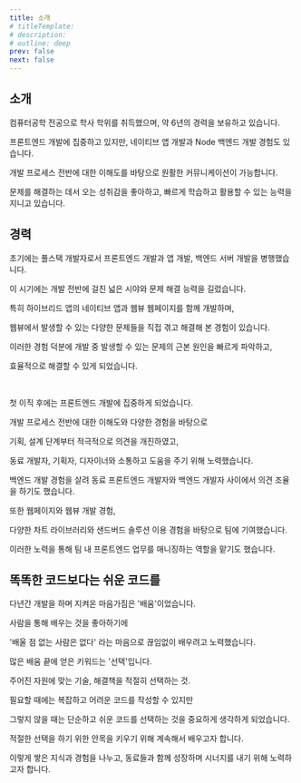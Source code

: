 ```yaml
---
title: 소개
# titleTemplate:
# description:
# outline: deep
prev: false
next: false
---
```


<!--
https://www.buildyourstory.kr/writing-selfintroduction-letter5/

1.내가 누구인지, 지금 어떤 상태인지 보여준다.
→ 나의 과거와 현재를 보여주는 메시지를 구성한다.

2.갈망하는 목표와 이루려는 이유가 무엇인지 알려준다.
→ 나의 목표와 그것을 이루려는 이유가 무엇인지 알려준다.

3.극복해야 할 장애물이 눈 앞에 있지만, 이뤄낼 수 있을 거라는 믿음을 준다.
→ 내가 앞으로 다가올 문제도 잘 해결해줄 수 있는 존재라는 걸 보여준다.
-->

<script setup>
import dayjs from 'dayjs';

const firstJobFrom = [dayjs('2019-06'), dayjs('2022-03')];
const secondJobFrom = [dayjs('2022-08'), dayjs()];

const firstJobMonth = firstJobFrom[1].diff(firstJobFrom[0], 'month');
const secondJobMonth = secondJobFrom[1].diff(secondJobFrom[0], 'month');

const totalJobMonth = firstJobMonth + secondJobMonth;

const [year, month] = [Math.floor(totalJobMonth / 12), totalJobMonth % 12];

console.log(`2019-06 ~ 2022-03: ${firstJobMonth}개월`);
console.log(`2022-08 ~ ${dayjs().format('YYYY-MM')}: ${secondJobMonth}개월`);
console.log(`총 경력: ${year}년 ${month}개월`);
</script>

## 소개

컴퓨터공학 전공으로 학사 학위를 취득했으며, 약 6년의 경력을 보유하고 있습니다.

프론트엔드 개발에 집중하고 있지만, 네이티브 앱 개발과 Node 백엔드 개발 경험도 있습니다.

개발 프로세스 전반에 대한 이해도를 바탕으로 원활한 커뮤니케이션이 가능합니다.

문제를 해결하는 데서 오는 성취감을 좋아하고, 빠르게 학습하고 활용할 수 있는 능력을 지니고 있습니다.

## 경력

초기에는 풀스택 개발자로서 프론트엔드 개발과 앱 개발, 백엔드 서버 개발을 병행했습니다.

이 시기에는 개발 전반에 걸친 넓은 시야와 문제 해결 능력을 길렀습니다.

특히 하이브리드 앱의 네이티브 앱과 웹뷰 웹페이지를 함께 개발하며,

웹뷰에서 발생할 수 있는 다양한 문제들을 직접 겪고 해결해 본 경험이 있습니다.

이러한 경험 덕분에 개발 중 발생할 수 있는 문제의 근본 원인을 빠르게 파악하고,

효율적으로 해결할 수 있게 되었습니다.

<br>

첫 이직 후에는 프론트엔드 개발에 집중하게 되었습니다.

개발 프로세스 전반에 대한 이해도와 다양한 경험을 바탕으로

기획, 설계 단계부터 적극적으로 의견을 개진하였고,

동료 개발자, 기획자, 디자이너와 소통하고 도움을 주기 위해 노력했습니다.

백엔드 개발 경험을 살려 동료 프론트엔드 개발자와 백엔드 개발자 사이에서 의견 조율을 하기도 했습니다.

또한 웹페이지와 웹뷰 개발 경험,

다양한 차트 라이브러리와 샌드버드 솔루션 이용 경험을 바탕으로 팀에 기여했습니다.

이러한 노력을 통해 팀 내 프론트엔드 업무를 매니징하는 역할을 맡기도 했습니다.

## 똑똑한 코드보다는 쉬운 코드를

다년간 개발을 하며 지켜온 마음가짐은 '배움'이었습니다.

사람을 통해 배우는 것을 좋아하기에

'배울 점 없는 사람은 없다' 라는 마음으로 끊임없이 배우려고 노력했습니다.

많은 배움 끝에 얻은 키워드는 '선택'입니다.

주어진 자원에 맞는 기술, 해결책을 적절히 선택하는 것.

필요할 때에는 복잡하고 어려운 코드를 작성할 수 있지만

그렇지 않을 때는 단순하고 쉬운 코드를 선택하는 것을 중요하게 생각하게 되었습니다.

적절한 선택을 하기 위한 안목을 키우기 위해 계속해서 배우고자 합니다.

이렇게 쌓은 지식과 경험을 나누고, 동료들과 함께 성장하며 시너지를 내기 위해 노력하고자 합니다.

<br>

<!--
더 나은 코드를 위해 끊임없이 고민하고 학습하며 더 나은 웹서비스를 제공할 수 있도록 노력하겠습니다.

똑똑한 코드보다는 읽기 쉽고 변경이 쉬운 코드
-->
